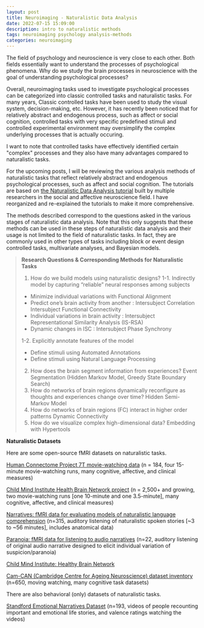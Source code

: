 ```yaml
---
layout: post
title: Neuroimaging - Naturalistic Data Analysis
date: 2022-07-15 15:09:00
description: intro to naturalistic methods
tags: neuroimaging psychology analysis-methods
categories: neuroimaging
---
```


The field of psychology and neuroscience is very close to each other. Both fields essentially want to understand the processes of psychological phenomena.
Why do we study the brain processes in neuroscience with the goal of understanding psychological processes?

Overall, neuroimaging tasks used to investigate psychological processes can be categorized into classic controlled tasks and naturalistic tasks. 
For many years, Classic controlled tasks have been used to study the visual system, decision-making, etc.
However, it has recently been noticed that for relatively abstract and endogenous process, such as affect or social cognition, controlled tasks with very specific predefined stimuli and controlled experimental environment may oversimplify the complex underlying processes that is actually occuring.

I want to note that controlled tasks have effectively identified certain "complex" processes and they also have many advantages compared to naturalistic tasks.

For the upcoming posts, I will be reviewing the various analysis methods of naturalistic tasks that reflect relatively abstract and endogenous psychological processes, such as affect and social cognition.
The tutorials are based on [the Naturalistic Data Analysis tutorial](https://naturalistic-data.org) built by multiple researchers in the social and affective neuroscience field.
I have reorganized and re-explained the tutorials to make it more comprehensive.

The methods described correspond to the questions asked in the various stages of naturalistic data analysis. Note that this only suggests that these methods can be used in these steps of naturalistic data analysis and their usage is not limited to the field of naturalistic tasks. In fact, they are commonly used in other types of tasks including block or event design controlled tasks, multivariate analyses, and Bayesian models.

>**Research Questions & Corresponding Methods for Naturalistic Tasks**
>
> 1. How do we build models using naturalistic designs?
>    1-1. Indirectly model by capturing “reliable” neural responses among subjects
>   - Minimize individual variations with Functional Alignment
>   - Predict one’s brain activity from another : Intersubject Correlation Intersubject Functional Connectivity
>   - Individual variations in brain activity : Intersubject Representational Similarity Analysis (IS-RSA)
>   - Dynamic changes in ISC : Intersubject Phase Synchrony
>   
>    1-2. Explicitly annotate features of the model
>   - Define stimuli using Automated Annotations
>   - Define stimuli using Natural Language Processing
> 2. How does the brain segment information from experiences? 
> Event Segmentation (Hidden Markov Model, Greedy State Boundary Search)
> 3. How do networks of brain regions dynamically reconfigure as thoughts and experiences change over time? 
> Hidden Semi-Markov Model
> 4. How do networks of brain regions (FC) interact in higher order patterns
> Dynamic Connectivity
> 5. How do we visualize complex high-dimensional data? 
> Embedding with Hypertools


**Naturalistic Datasets**

Here are some open-source fMRI datasets on naturalistic tasks.

[Human Connectome Project 7T movie-watching data](https://www.humanconnectome.org/study/hcp-young-adult) (n = 184, four 15-minute movie-watching runs, many cognitive, affective, and clinical measures)

[Child Mind Institute Health Brain Network project](http://fcon_1000.projects.nitrc.org/indi/cmi_healthy_brain_network/index.html) (n = 2,500+ and growing, two movie-watching runs [one 10-minute and one 3.5-minute], many cognitive, affective, and clinical measures)

[Narratives: fMRI data for evaluating models of naturalistic language comprehension](https://openneuro.org/datasets/ds002345/versions/1.0.1) (n=315, auditory listening of naturalistic spoken stories [~3 to ~56 minutes], includes anatomical data)

[Paranoia: fMRI data for listening to audio narratives](https://openneuro.org/datasets/ds001338/versions/1.0.0) (n=22, auditory listening of original audio narrative designed to elicit individual variation of suspicion/paranoia)

[Child Mind Institute: Healthy Brain Network](http://fcon_1000.projects.nitrc.org/indi/cmi_healthy_brain_network/)

[Cam-CAN (Cambridge Centre for Ageing Neuroscience) dataset inventory](https://camcan-archive.mrc-cbu.cam.ac.uk/dataaccess/) (n=650, moving watching, many cognitive task datasets)

There are also behavioral (only) datasets of naturalistic tasks.

[Standford Emotional Narratives Dataset](https://github.com/StanfordSocialNeuroscienceLab/SEND) (n=193, videos of people recounting important and emotional life stories, and valence ratings watching the videos)